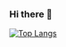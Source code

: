 ### Hi there 👋
[![Top Langs](https://github-readme-stats.vercel.app/api/top-langs/?username=lamnguyenkhoa&langs_count=5&hide=shaderlab)](https://github.com/anuraghazra/github-readme-stats)
<!--
**lamnguyenkhoa/lamnguyenkhoa** is a ✨ _special_ ✨ repository because its `README.md` (this file) appears on your GitHub profile.

Here are some ideas to get you started:

- 🔭 I’m currently working on ...
- 🌱 I’m currently learning ...
- 👯 I’m looking to collaborate on ...
- 🤔 I’m looking for help with ...
- 💬 Ask me about ...
- 📫 How to reach me: ...
- 😄 Pronouns: ...
- ⚡ Fun fact: ...
-->

